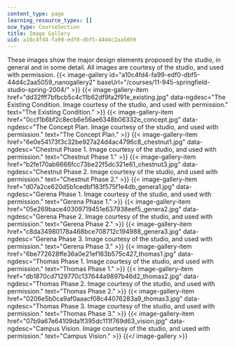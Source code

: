 ```yaml
---
content_type: page
learning_resource_types: []
ocw_type: CourseSection
title: Image Gallery
uid: a10c4fd4-fa99-edf0-dbf5-44d4c2aa5059
---
```


These images show the major design elements proposed by the studio, in general and in some detail. All images are courtesy of the studio, and used with permission.
{{< image-gallery id="a10c4fd4-fa99-edf0-dbf5-44d4c2aa5059_nanogallery2" baseUrl="/courses/11-945-springfield-studio-spring-2004/" >}}
{{< image-gallery-item href="dd32fff7bfbcb5c4c11b62df9fa2f91e_existing.jpg" data-ngdesc="The Existing Condition. Image courtesy of the studio, and used with permission." text="The Existing Condition." >}}
{{< image-gallery-item href="0ccf1b6bf2c8ecb6e56ae6348b06332e_concept.jpg" data-ngdesc="The Concept Plan. Image courtesy of the studio, and used with permission." text="The Concept Plan." >}}
{{< image-gallery-item href="6e0e54173f3c32be927a24d4ac4796c8_chestnut1.jpg" data-ngdesc="Chestnut Phase 1. Image courtesy of the studio, and used with permission." text="Chestnut Phase 1." >}}
{{< image-gallery-item href="b2fe170ab6666fcc73be22f5dc321e61_chestnut3.jpg" data-ngdesc="Chestnut Phase 2. Image courtesy of the studio, and used with permission." text="Chestnut Phase 2." >}}
{{< image-gallery-item href="d07a2ce620d5b1cedbf183f575f1e4db_genera1.jpg" data-ngdesc="Gerena Phase 1. Image courtesy of the studio, and used with permission." text="Gerena Phase 1." >}}
{{< image-gallery-item href="05e269bace40309719451e637938eef5_genera2.jpg" data-ngdesc="Gerena Phase 2. Image courtesy of the studio, and used with permission." text="Gerena Phase 2." >}}
{{< image-gallery-item href="c8da34980178a468bce708712c194988_genera3.jpg" data-ngdesc="Gerena Phase 3. Image courtesy of the studio, and used with permission." text="Gerena Phase 3." >}}
{{< image-gallery-item href="6be772628ffe36a0e21ef163b575c427_thomas1.jpg" data-ngdesc="Thomas Phase 1. Image courtesy of the studio, and used with permission." text="Thomas Phase 1." >}}
{{< image-gallery-item href="db1870cd7129770c137644a9897b46d2_thomas2.jpg" data-ngdesc="Thomas Phase 2. Image courtesy of the studio, and used with permission." text="Thomas Phase 2." >}}
{{< image-gallery-item href="0206e5b0ca9af0aaacf08c44076283a9_thomas3.jpg" data-ngdesc="Thomas Phase 3. Image courtesy of the studio, and used with permission." text="Thomas Phase 3." >}}
{{< image-gallery-item href="07b9a67e64109da1f395dc111f769d63_vision.jpg" data-ngdesc="Campus Vision. Image courtesy of the studio, and used with permission." text="Campus Vision." >}}
{{</ image-gallery >}}